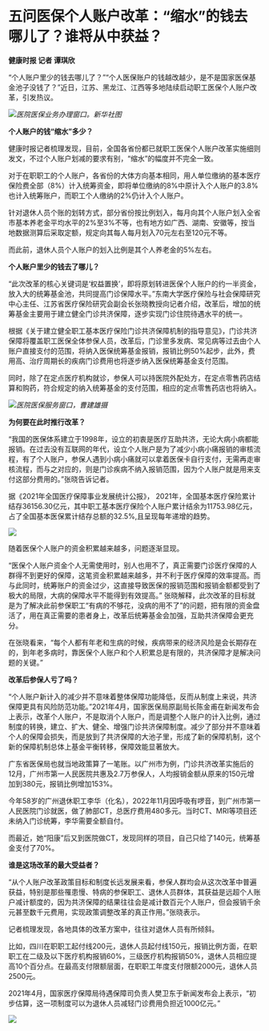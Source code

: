 # 五问医保个人账户改革：“缩水”的钱去哪儿了？谁将从中获益？

**健康时报 记者 谭琪欣**

“个人账户里少的钱去哪儿了？”“个人医保账户的钱越改越少，是不是国家医保基金池子没钱了？”近日，江苏、黑龙江、江西等多地陆续启动职工医保个人账户改革，引发热议。

![](https://inews.gtimg.com/newsapp_bt/0/15665911012/1000)_医院医保业务办理窗口。新华社图_

**个人账户的钱“缩水”多少？**

健康时报记者梳理发现，目前，全国各省份都已就职工医保个人账户改革实施细则发文，不过个人账户划减的要求有别，“缩水”的幅度并不完全一致。

对于在职职工的个人账户，各省份的大体方向基本相同，用人单位缴纳的基本医疗保险费全部（8%）计入统筹资金，即将单位缴纳的8%中原计入个人账户的3.8%也计入统筹账户，而职工个人缴纳的2%仍计入个人账户。

针对退休人员个账的划转方式，部分省份按比例划入，每月向其个人账户划入全省市基本养老金平均水平的2%至3%不等，也有地方如广西、湖南、安徽等，按当地数据测算后采取定额，规定向其每人每月划入70元左右至120元不等。

而此前，退休人员个人账户的划入比例是其个人养老金的5%左右。

**个人账户里少的钱去了哪儿？**

“此次改革的核心关键词是‘权益置换’，即将原划转进医保个人账户的约一半资金，放入大的统筹基金池，共同提高门诊保障水平。”东南大学医疗保险与社会保障研究中心主任、江苏省医疗保险研究会副会长张晓教授向记者介绍，改革后，增加的统筹基金主要用于建立健全门诊共济保障，逐步实现门诊住院待遇水平的统一。

根据《关于建立健全职工基本医疗保险门诊共济保障机制的指导意见》，门诊共济保障将覆盖职工医保全体参保人员，改革后，门诊里多发病、常见病等过去由个人账户直接支付的范围，将纳入医保统筹基金报销，报销比例50%起步，此外，费用高、治疗周期长的疾病门诊费用也将逐步纳入医保统筹基金支付范围。

同时，除了在定点医疗机构就诊，参保人可以持医院外配处方，在定点零售药店结算和购药，符合规定的纳入统筹基金的支付范围，相应的定点零售药店也将纳入。

![](https://inews.gtimg.com/newsapp_bt/0/15665911537/1000)_医院医保服务窗口，曹建雄摄_

**为何要在此时推行改革？**

“我国的医保体系建立于1998年，设立的初衷是医疗互助共济，无论大病小病都能报销。在过去没有互联网的年代，设立个人账户是为了减少小病小痛报销的审核流程，有了个人账户，参保人遇到小病小痛就可以拿着医保卡自行支付，无需再走审核流程，而与之对应的，则是门诊疾病不纳入报销范围，因为个人账户就是用来支付这部分费用的。”张晓告诉记者。

据《2021年全国医疗保障事业发展统计公报》，
2021年，全国基本医疗保险累计结存36156.30亿元，其中职工基本医疗保险个人账户累计结余为11753.98亿元，占了全国基本医保累计结存总额的32.5%,且呈现每年递增的趋势。

![](https://inews.gtimg.com/news_bt/OJ_IHqVRvRlRXaI4YwgKw7jjNTUjL_scppuXZ5VGQUrW0AA/1000)

随着医保个人账户的资金积累越来越多，问题逐渐显现。

“医保个人账户资金个人无需使用时，别人也用不了，真正需要门诊医疗保障的人群得不到更好的保障，这笔资金积累越来越多，并不利于医疗保障的效率提高。而与此同时，统筹账户的资金过少，这直接导致医保的报销范围和报销金额都受到了极大的局限，大病的保障水平不能得到有效提高。”
张晓解释，此次改革的目标就是为了解决此前参保职工“有病的不够花，没病的用不了”的问题，把有限的资金盘活了，用在真正需要的患者身上，改革后统筹基金会加强，互助共济保障会更充分。

在张晓看来，“每个人都有年老和生病的时候，疾病带来的经济风险是会长期存在的，到年老多病时，靠医保个人账户和个人积累总是有限的，共济保障才是解决问题的关键。”

**改革后参保人亏了吗？**

“个人账户新计入的减少并不意味着整体保障功能降低，反而从制度上来说，共济保障更具有风险防范功能。”2021年4月，国家医保局原副局长陈金甫在新闻发布会上表示，改革个人账户，不是取消个人账户，而是调整个人账户的计入比例，通过制度的转换，建立、扩大、健全、增强门诊共济保障制度。减少了部分并不意味着个人的保障会损失，而是放到了共济保障的大池子里，形成了新的保障机制，这个新的保障机制总体上基金平衡转移，保障效能显著放大。

广东省医保局也就当地政策算了一笔账。以广州市为例，门诊共济改革实施后的12月，广州市第一人民医院共惠及2.7万参保人，人均报销金额从原来的150元增加到380元，报销比例增加153%。

今年58岁的广州退休职工李华（化名），2022年11月因呼吸有啰音，到广州市第一人民医院门诊就医，做了肺部CT，总医疗费用480多元。当时CT、MRI等项目还未纳入门诊统筹，李华需要全额自付。

而最近，她“阳康”后又到医院做CT，发现同样的项目，自己只给了140元，统筹基金支付了70%。

**谁是这场改革的最大受益者？**

“从个人账户改革政策目标和制度长远发展来看，参保人群均会从这次改革中普遍获益，特别是那些罹患慢、特病的参保职工、退休人员群体，其获益是远超个人账户减计额度的，因为共济保障的结果往往会是减计数百元个人账户，但会报销千余元甚至数千元费用，实现政策调整改革的真正作用。”张晓表示。

记者梳理发现，各地具体的改革方案中，往往对退休人员有所倾斜。

比如，四川在职职工起付线200元，退休人员起付线150元，报销比例方面，在职职工在二级及以下医疗机构报销60%，三级医疗机构报销50%，退休人员相应提高10个百分点。在最高支付限额层面，在职职工年度支付限额2000元，退休人员2500元。

2021年4月，国家医疗保障局待遇保障司负责人樊卫东于新闻发布会上表示，“初步估算，这一项制度可以为退休人员减轻门诊费用负担近1000亿元。”

![](https://inews.gtimg.com/newsapp_bt/0/15661775333/1000)

